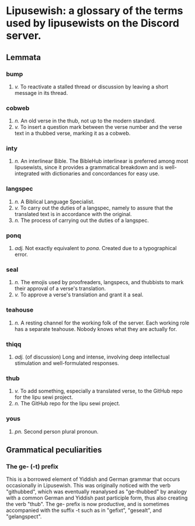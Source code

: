# Lipusewish: a glossary of the terms used by lipusewists on the Discord server.

## Lemmata

### bump

1. *v.* To reactivate a stalled thread or discussion by leaving a short message in its thread.

### cobweb

1. *n.* An old verse in the thub, not up to the modern standard.
2. *v.* To insert a question mark between the verse number and the verse text in a thubbed verse, marking it as a cobweb.

### inty

1. *n.* An interlinear Bible. The BibleHub interlinear is preferred among most lipusewists, since it provides a grammatical breakdown and is well-integrated with dictionaries and concordances for easy use.

### langspec

1. *n.* A Biblical Language Specialist.
2. *v.* To carry out the duties of a langspec, namely to assure that the translated text is in accordance with the original.
3. *n.* The process of carrying out the duties of a langspec.

### ponq

1. *adj.* Not exactly equivalent to *pona*. Created due to a typographical error.

### seal

1. *n.* The emojis used by proofreaders, langspecs, and thubbists to mark their approval of a verse's translation.
2. *v.* To approve a verse's translation and grant it a seal.

### teahouse

1. *n.* A resting channel for the working folk of the server. Each working role has a separate teahouse. Nobody knows what they are actually for.

### thiqq

1. *adj.* (of discussion) Long and intense, involving deep intellectual stimulation and well-formulated responses.

### thub

1. *v.* To add something, especially a translated verse, to the GitHub repo for the lipu sewi project.
2. *n.* The GitHub repo for the lipu sewi project.

### yous

1. *pn.* Second person plural pronoun.

## Grammatical peculiarities

### The ge- (-t) prefix

This is a borrowed element of Yiddish and German grammar that occurs occasionally in Lipusewish. This was originally noticed with the verb "githubbed", which was eventually reanalysed as "ge-thubbed" by analogy with a common German and Yiddish past participle form, thus also creating the verb "thub". The ge- prefix is now productive, and is sometimes accompanied with the suffix -t such as in "gefixt", "gesealt", and "gelangspect".